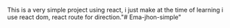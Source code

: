This is a very simple project using react, i just make at the time of learning
 i use react dom, react route for direction."# Ema-jhon-simple" 
